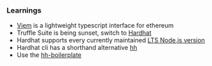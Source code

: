 ### Learnings

- [Viem](https://viem.sh/docs/introduction) is a lightweight typescript interface for ethereum
- Truffle Suite is being sunset, switch to [Hardhat](https://hardhat.org)
- Hardhat supports every currently maintained [LTS Node.js version](https://hardhat.org/hardhat-runner/docs/reference/stability-guarantees#node.js-versions-support)
- Hardhat cli has a shorthand alternative [hh](https://www.npmjs.com/package/hardhat-shorthand)
- Use the [hh-boilerplate](https://github.com/NomicFoundation/hardhat-boilerplate)
